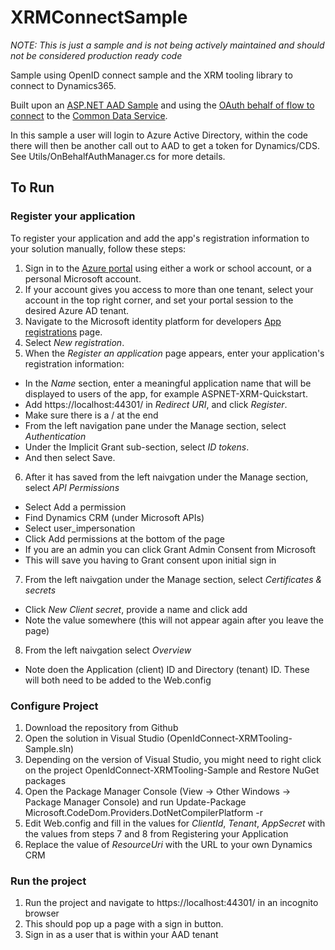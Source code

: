 # XRMConnectSample

*NOTE: This is just a sample and is not being actively maintained and should not be considered production ready code*

Sample using OpenID connect sample and the XRM tooling library to connect to Dynamics365. 
 
Built upon an [ASP.NET AAD Sample](https://docs.microsoft.com/en-us/azure/active-directory/develop/quickstart-v2-aspnet-webapp) and using the [OAuth behalf of flow to connect](https://docs.microsoft.com/en-us/azure/active-directory/develop/v2-oauth2-on-behalf-of-flow) to the [Common Data Service](https://docs.microsoft.com/en-us/powerapps/maker/common-data-service/data-platform-intro).

In this sample a user will login to Azure Active Directory, within the code there will then be another call out to AAD to get a token for Dynamics/CDS. See Utils/OnBehalfAuthManager.cs for more details. 
 
 ## To Run
 
 ### Register your application
 
To register your application and add the app's registration information to your solution manually, follow these steps:

1. Sign in to the [Azure portal](https://portal.azure.com) using either a work or school account, or a personal Microsoft account.
2. If your account gives you access to more than one tenant, select your account in the top right corner, and set your portal session to the desired Azure AD tenant.
3. Navigate to the Microsoft identity platform for developers [App registrations](https://go.microsoft.com/fwlink/?linkid=2083908) page.
4. Select *New registration*.
5. When the *Register an application* page appears, enter your application's registration information:
 * In the *Name* section, enter a meaningful application name that will be displayed to users of the app, for example ASPNET-XRM-Quickstart.
 * Add https://localhost:44301/ in *Redirect URI*, and click *Register*.
  * Make sure there is a / at the end
 * From the left navigation pane under the Manage section, select *Authentication*
  * Under the Implicit Grant sub-section, select *ID tokens*.
  * And then select Save.
6. After it has saved from the left naivgation under the Manage section, select *API Permissions*
 * Select Add a permission 
 * Find Dynamics CRM (under Microsoft APIs)
 * Select user_impersonation
 * Click Add permissions at the bottom of the page
 * If you are an admin you can click Grant Admin Consent from Microsoft
  * This will save you having to Grant consent upon initial sign in
7. From the left naivgation under the Manage section, select *Certificates & secrets*
 * Click *New Client secret*, provide a name and click add
 * Note the value somewhere (this will not appear again after you leave the page)
8. From the left naivgation select *Overview*
 * Note doen the Application (client) ID and Directory (tenant) ID. These will both need to be added to the Web.config

### Configure Project

1. Download the repository from Github
2. Open the solution in Visual Studio (OpenIdConnect-XRMTooling-Sample.sln)
3. Depending on the version of Visual Studio, you might need to right click on the project OpenIdConnect-XRMTooling-Sample and Restore NuGet packages
4. Open the Package Manager Console (View -> Other Windows -> Package Manager Console) and run Update-Package Microsoft.CodeDom.Providers.DotNetCompilerPlatform -r
5. Edit Web.config and fill in the values for *ClientId*, *Tenant*, *AppSecret* with the values from steps 7 and 8 from Registering your Application
6. Replace the value of *ResourceUri* with the URL to your own Dynamics CRM

### Run the project
1. Run the project and navigate to https://localhost:44301/ in an incognito browser
2. This should pop up a page with a sign in button.
3. Sign in as a user that is within your AAD tenant
